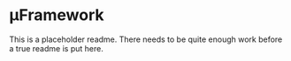 &micro;Framework
================

This is a placeholder readme.  There needs to be quite enough work before a true readme is put here.